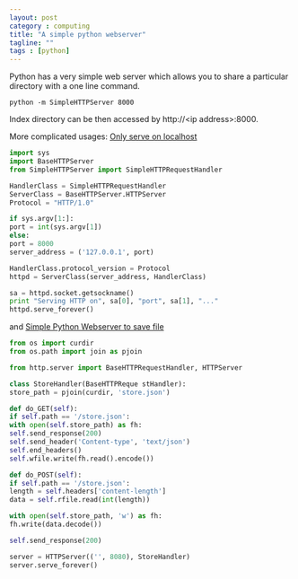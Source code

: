 ```yaml
---
layout: post
category : computing
title: "A simple python webserver"
tagline: ""
tags : [python]
---
```



Python has a very simple web server which allows you to share a particular directory with a one line command.
    
    python -m SimpleHTTPServer 8000
    
Index directory can be then accessed by http://\<ip address\>:8000.
<!--more-->
More complicated usages: [Only serve on localhost](http://www.linuxjournal.com/content/tech-tip-really-simple-http-server-python)

```python
import sys
import BaseHTTPServer
from SimpleHTTPServer import SimpleHTTPRequestHandler

HandlerClass = SimpleHTTPRequestHandler
ServerClass = BaseHTTPServer.HTTPServer
Protocol = "HTTP/1.0"

if sys.argv[1:]:
port = int(sys.argv[1])
else:
port = 8000
server_address = ('127.0.0.1', port)

HandlerClass.protocol_version = Protocol
httpd = ServerClass(server_address, HandlerClass)

sa = httpd.socket.getsockname()
print "Serving HTTP on", sa[0], "port", sa[1], "..."
httpd.serve_forever()
``` 


and [Simple Python Webserver to save file](http://stackoverflow.com/questions/13146064/simple-python-webserver-to-save-file)

```python
from os import curdir
from os.path import join as pjoin

from http.server import BaseHTTPRequestHandler, HTTPServer

class StoreHandler(BaseHTTPReque stHandler):
store_path = pjoin(curdir, 'store.json')

def do_GET(self):
if self.path == '/store.json':
with open(self.store_path) as fh:
self.send_response(200)
self.send_header('Content-type', 'text/json')
self.end_headers()
self.wfile.write(fh.read().encode())

def do_POST(self):
if self.path == '/store.json':
length = self.headers['content-length']
data = self.rfile.read(int(length))

with open(self.store_path, 'w') as fh:
fh.write(data.decode())

self.send_response(200)

server = HTTPServer(('', 8080), StoreHandler)
server.serve_forever()
```

